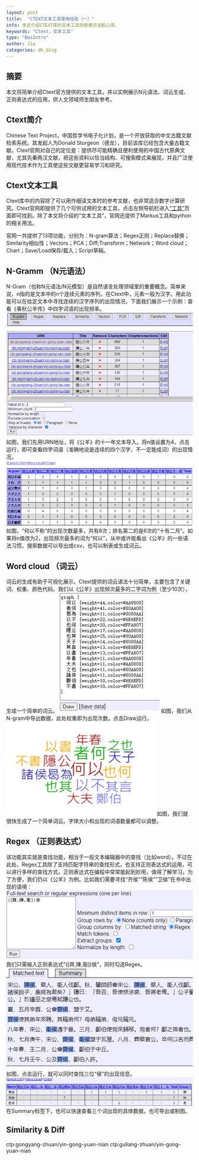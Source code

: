 ```yaml
---
layout: post
title:  "CTEXT文本工具使用经验（一）"
info: 本文介绍CTEXT库的文本工具的使用方法和心得。
keywords: "Ctext，文本工具"
type: "BasIntro"
author: Jia
categories: dh_blog
---
```


## 摘要
本文将简单介绍Ctext官方提供的文本工具，并以实例展示N元语法、词云生成、正则表达式的应用，供人文领域师生朋友参考。

## Ctext简介
Chinese Text Project，中国哲学书电子化计划，是一个开放获取的中文古籍文献检索系统。其发起人为Donald Sturgeon（德龙），目前该库已经包含大量古籍文献。Ctext官网对自己的定位是：提供尽可能精确且便利使用的中国古代原典文献，尤其先秦两汉文献，把这些资料以恰当结构、可搜索模式来展现，并且广泛使用现代技术作为工具使这些文献更容易学习和研究。

## Ctext文本工具
Ctext库中的内容除了可以用作细读文本时的参考文献，也非常适合数字计算研究。Ctext官网即提供了几个可供试用的文本工具，点击左侧导航栏进入[“工具”](https://ctext.org/tools/zhs)页面即可找到。除了本文将介绍的“文本工具”，官网还提供了Markus工具和python的相关用法。

官网一共提供了13项功能，分别为：N-gram算法；Regex正则；Replace替换；Similarity相似性；Vectors；PCA；Diff;Transform；Network；Word cloud；Chart；Save/Load保存/载入；Script草稿。

## N-Gramm （N元语法）
N-Gram（也称N元语法/N元模型）是自然语言处理领域里的重要概念。简单来说，n指的是文本中的n个连续元素的序列，在Ctext中，元素一般为汉字。用此功能可以在给定文本中寻找连续的汉字序列的出现情况，下面我们展示一个示例：查看《春秋公羊传》中四字词语的出现频率。
![image](https://raw.githubusercontent.com/DHHD2022/DHHD2022.GitHub.io/main/pics/2022-05-01/ngram1.png)
如图，我们先用URN地址，将《公羊》的十一年文本导入。将n值设置为4，点击运行，即可查看四字词语（准确地说是连续的四个汉字，不一定能成词）的出现情况。
![image](https://raw.githubusercontent.com/DHHD2022/DHHD2022.GitHub.io/main/pics/2022-05-01/ngram2.png)
如图，“何以不称”的出现次数最多，共有8次；排名第二的是6次的“十有二月”。如果将n值改为2，出现频次最多的词为“何以”，从中或许能看出《公羊》的一些语法习惯。搜索数据可以导出成csv，也可以制表或生成词云。

## Word cloud （词云）
词云的生成有助于可视化展示。Ctext提供的词云语法十分简单，主要包含了关键词、权重、颜色代码。我们以《公羊》出现频次最多的二字词为例（至少10次），生成一个简单的词云。
![image](https://raw.githubusercontent.com/DHHD2022/DHHD2022.GitHub.io/main/pics/2022-05-01/wc1.png)
如图，我们从N-gram中导出数据，此处权重即为出现次数。点击Draw运行。
![image](https://raw.githubusercontent.com/DHHD2022/DHHD2022.GitHub.io/main/pics/2022-05-01/wc2.png)
如图，我们就很快生成了一个简单词云。字体大小和出现的词语数量都可以调整。

## Regex （正则表达式）
该功能其实就是查找功能，相当于一般文本编辑器中的查找（比如word）。不过在此处，Regex工具除了支持匹配字符串的查找形式，也支持正则表达式的运用，可以进行多样的查找方式。正则表达式在编程中常常能起到妙用，值得了解学习。为了方便，我们仍以《公羊》为例。比如我们需要寻找“齐侯”“陈侯”“卫侯”在书中出现的语境：
![image](https://raw.githubusercontent.com/DHHD2022/DHHD2022.GitHub.io/main/pics/2022-05-01/regex1.png)
我们只需输入正则表达式“(\[齊,陳,衛\])侯”，同时勾选Regex。
![image](https://raw.githubusercontent.com/DHHD2022/DHHD2022.GitHub.io/main/pics/2022-05-01/regex2.png)
如图，点击运行，就可以同时查找三位“侯”的出现信息。
![image](https://raw.githubusercontent.com/DHHD2022/DHHD2022.GitHub.io/main/pics/2022-05-01/regex3.png)
在Summary标签下，也可以快速查看三个词出现的具体数据，也可导出或制图。

## Similarity & Diff
ctp:gongyang-zhuan/yin-gong-yuan-nian
ctp:guliang-zhuan/yin-gong-yuan-nian
